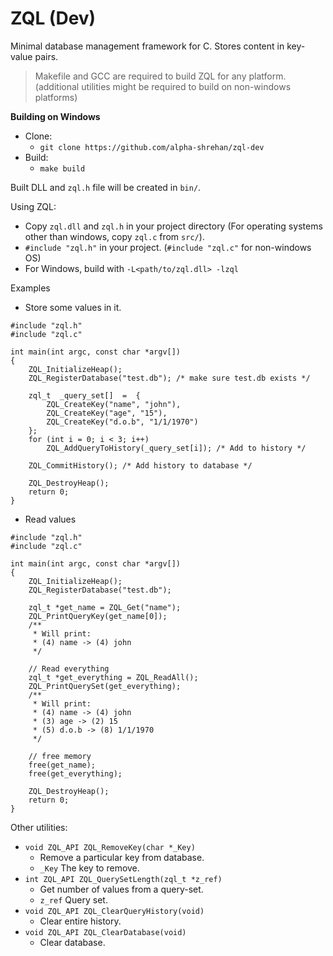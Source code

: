 # ZQL (Dev)
Minimal database management framework for C.
Stores content in key-value pairs.

> Makefile and GCC are required to build ZQL for any platform. (additional utilities might be required to build on non-windows platforms)

**Building on Windows**
* Clone:
	* ```git clone https://github.com/alpha-shrehan/zql-dev```
* Build:
	* ```make build```

Built DLL and ```zql.h``` file will be created in ```bin/```.

Using ZQL:
* Copy ```zql.dll``` and ```zql.h``` in your project directory (For operating systems other than windows, copy ```zql.c``` from ```src/```).
* ```#include "zql.h"``` in your project. (```#include "zql.c"``` for non-windows OS)
* For Windows, build with ```-L<path/to/zql.dll> -lzql```

Examples
* Store some values in it.
```
#include "zql.h"
#include "zql.c"

int main(int argc, const char *argv[])
{	
	ZQL_InitializeHeap();
	ZQL_RegisterDatabase("test.db"); /* make sure test.db exists */
	
	zql_t  _query_set[]  =  {
		ZQL_CreateKey("name", "john"),
		ZQL_CreateKey("age", "15"),
		ZQL_CreateKey("d.o.b", "1/1/1970")
	};
	for (int i = 0; i < 3; i++)
		ZQL_AddQueryToHistory(_query_set[i]); /* Add to history */

	ZQL_CommitHistory(); /* Add history to database */
	
	ZQL_DestroyHeap();
	return 0;
}
```
* Read values
```
#include "zql.h"
#include "zql.c"

int main(int argc, const char *argv[])
{	
	ZQL_InitializeHeap();
	ZQL_RegisterDatabase("test.db");
	
	zql_t *get_name = ZQL_Get("name");
	ZQL_PrintQueryKey(get_name[0]);
	/**
	 * Will print:
	 * (4) name -> (4) john
	 */
	
	// Read everything
	zql_t *get_everything = ZQL_ReadAll();
	ZQL_PrintQuerySet(get_everything);
	/**
	 * Will print:
	 * (4) name -> (4) john     
	 * (3) age -> (2) 15        
	 * (5) d.o.b -> (8) 1/1/1970
	 */
	
	// free memory
	free(get_name);
	free(get_everything);
	
	ZQL_DestroyHeap();
	return 0;
}
```

Other utilities:
* ```void ZQL_API ZQL_RemoveKey(char *_Key)``` 
	* Remove a particular key from database.
	* ```_Key``` The key to remove.
* ```int ZQL_API ZQL_QuerySetLength(zql_t *z_ref)```
	* Get number of values from a query-set.
	* ```z_ref``` Query set.
* ```void ZQL_API ZQL_ClearQueryHistory(void)```
	* Clear entire history.
* ```void ZQL_API ZQL_ClearDatabase(void)```
	* Clear database.
